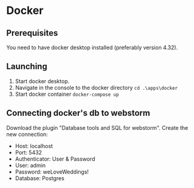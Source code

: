 # Docker

## Prerequisites
You need to have docker desktop installed (preferably version 4.32).

## Launching
1. Start docker desktop.
2. Navigate in the console to the docker directory
```cd .\apps\docker```
3. Start docker container
```docker-compose up```

## Connecting docker's db to webstorm
Download the plugin "Database tools and SQL for webstorm".
Create the new connection:
- Host: localhost
- Port: 5432
- Authenticator: User & Password
- User: admin
- Password: weLoveWeddings!
- Database: Postgres

